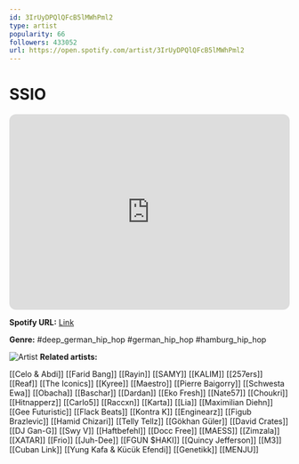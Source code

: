 ```yaml
---
id: 3IrUyDPQlQFcB5lMWhPml2
type: artist
popularity: 66
followers: 433052
url: https://open.spotify.com/artist/3IrUyDPQlQFcB5lMWhPml2
---
```

# SSIO

<iframe style="border-radius:12px" src="https://open.spotify.com/embed/artist/3IrUyDPQlQFcB5lMWhPml2" width="100%" height="352" frameBorder="0" allowfullscreen="" allow="autoplay; clipboard-write; encrypted-media; fullscreen; picture-in-picture" loading="lazy"></iframe>

**Spotify URL:** [Link](https://open.spotify.com/artist/3IrUyDPQlQFcB5lMWhPml2)

**Genre:**  #deep_german_hip_hop #german_hip_hop #hamburg_hip_hop

![Artist](https://i.scdn.co/image/ab6761610000e5ebe3cece2e0c827a206cecd7dd)
**Related artists:**

[[Celo & Abdi]]
[[Farid Bang]]
[[Rayin]]
[[SAMY]]
[[KALIM]]
[[257ers]]
[[Reaf]]
[[The Iconics]]
[[Kyree]]
[[Maestro]]
[[Pierre Baigorry]]
[[Schwesta Ewa]]
[[Obacha]]
[[Baschar]]
[[Dardan]]
[[Eko Fresh]]
[[Nate57]]
[[Choukri]]
[[Hitnapperz]]
[[Carlo5]]
[[Raccxn]]
[[Karta]]
[[Lia]]
[[Maximilian Diehn]]
[[Gee Futuristic]]
[[Flack Beats]]
[[Kontra K]]
[[Enginearz]]
[[Figub Brazlevic]]
[[Hamid Chizari]]
[[Telly Tellz]]
[[Gökhan Güler]]
[[David Crates]]
[[DJ Gan-G]]
[[Swy V]]
[[Haftbefehl]]
[[Docc Free]]
[[MAESS]]
[[Zimzala]]
[[XATAR]]
[[Frio]]
[[Juh-Dee]]
[[FGUN $HAKI]]
[[Quincy Jefferson]]
[[M3]]
[[Cuban Link]]
[[Yung Kafa & Kücük Efendi]]
[[Genetikk]]
[[MENJU]]
